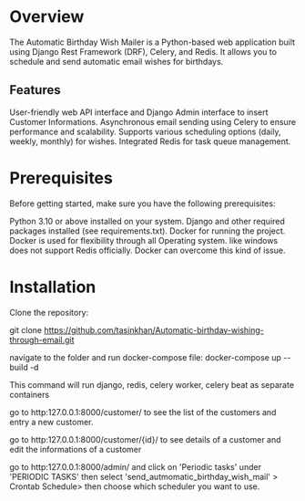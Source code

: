 # Overview
The Automatic Birthday Wish Mailer is a Python-based web application built using Django Rest Framework (DRF), Celery, and Redis. It allows you to schedule and send automatic email wishes for birthdays. 

## Features
User-friendly web API interface and Django Admin interface to insert Customer Informations.
Asynchronous email sending using Celery to ensure performance and scalability.
Supports various scheduling options (daily, weekly, monthly) for wishes.
Integrated Redis for task queue management.

# Prerequisites
Before getting started, make sure you have the following prerequisites:

Python 3.10 or above installed on your system.
Django and other required packages installed (see requirements.txt).
Docker for running the project.
    Docker is used for flexibility through all Operating system. like windows does not support Redis officially. Docker can overcome this kind of issue.

# Installation
Clone the repository:

git clone https://github.com/tasinkhan/Automatic-birthday-wishing-through-email.git

navigate to the folder and run docker-compose file:
docker-compose up --build -d

This command will run django, redis, celery worker, celery beat as separate containers

go to http:127.0.0.1:8000/customer/ to see the list of the customers and entry a new customer.

go to http:127.0.0.1:8000/customer/{id}/ to see details of a customer and edit the informations of a customer

go to http:127.0.0.1:8000/admin/ and click on 'Periodic tasks' under 'PERIODIC TASKS' then select 'send_autmomatic_birthday_wish_mail' > Crontab Schedule> then choose which scheduler you want to use.